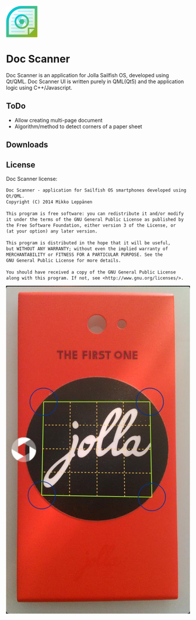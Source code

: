 ![Icon](harbour-docscanner.png?raw=true "")

Doc Scanner
========

Doc Scanner is an application for Jolla Sailfish OS, developed using Qt/QML.
Doc Scanner UI is written purely in QML(Qt5) and the application logic using C++/Javascript.

ToDo
----
- Allow creating multi-page document
- Algorithm/method to detect corners of a paper sheet 

Downloads
---------

License
-------

Doc Scanner license:

    Doc Scanner - application for Sailfish OS smartphones developed using Qt/QML.
    Copyright (C) 2014 Mikko Leppänen

    This program is free software: you can redistribute it and/or modify
    it under the terms of the GNU General Public License as published by
    the Free Software Foundation, either version 3 of the License, or
    (at your option) any later version.

    This program is distributed in the hope that it will be useful,
    but WITHOUT ANY WARRANTY; without even the implied warranty of
    MERCHANTABILITY or FITNESS FOR A PARTICULAR PURPOSE. See the
    GNU General Public License for more details.

    You should have received a copy of the GNU General Public License
    along with this program. If not, see <http://www.gnu.org/licenses/>.

![Pic](scanpicforGithub.jpg?raw=true "")  


